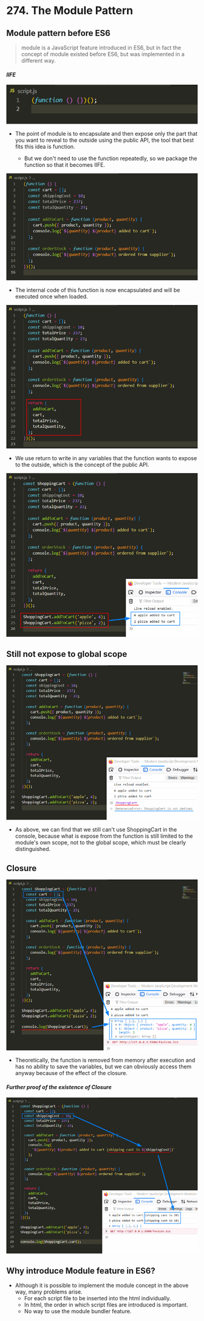 # 274. The Module Pattern

## Module pattern before ES6

> module is a JavaScript feature introduced in ES6, but in fact the concept of module existed before ES6, but was implemented in a different way.

#### _IIFE_

![Alt IIFE](pic/bandicam%202022-09-14%2009-18-05-777.jpg)

- The point of module is to encapsulate and then expose only the part that you want to reveal to the outside using the public API, the tool that best fits this idea is function.

  - But we don't need to use the function repeatedly, so we package the function so that it becomes IIFE.

![Alt encapsulate code in IIFE](pic/bandicam%202022-09-14%2009-23-11-393.jpg)

- The internal code of this function is now encapsulated and will be executed once when loaded.

![Alt add return in IIFE](pic/bandicam%202022-09-14%2009-24-20-295.jpg)

- We use return to write in any variables that the function wants to expose to the outside, which is the concept of the public API.

![Alt use public API of IIFE](pic/bandicam%202022-09-14%2009-27-07-538.jpg)

## Still not expose to global scope

![Alt try to use public API in console](pic/bandicam%202022-09-14%2009-27-53-449.jpg)

- As above, we can find that we still can't use ShoppingCart in the console, because what is expose from the function is still limited to the module's own scope, not to the global scope, which must be clearly distinguished.

## Closure

![Alt closure of IIFE 1](pic/bandicam%202022-09-14%2009-30-57-112.jpg)

- Theoretically, the function is removed from memory after execution and has no ability to save the variables, but we can obviously access them anyway because of the effect of the closure.

#### _Further proof of the existence of Closure_

![Alt closure of IIFE 2](pic/bandicam%202022-09-14%2009-33-14-780.jpg)

## Why introduce Module feature in ES6?

- Although it is possible to implement the module concept in the above way, many problems arise.
  - For each script file to be inserted into the html individually.
  - In html, the order in which script files are introduced is important.
  - No way to use the module bundler feature.
